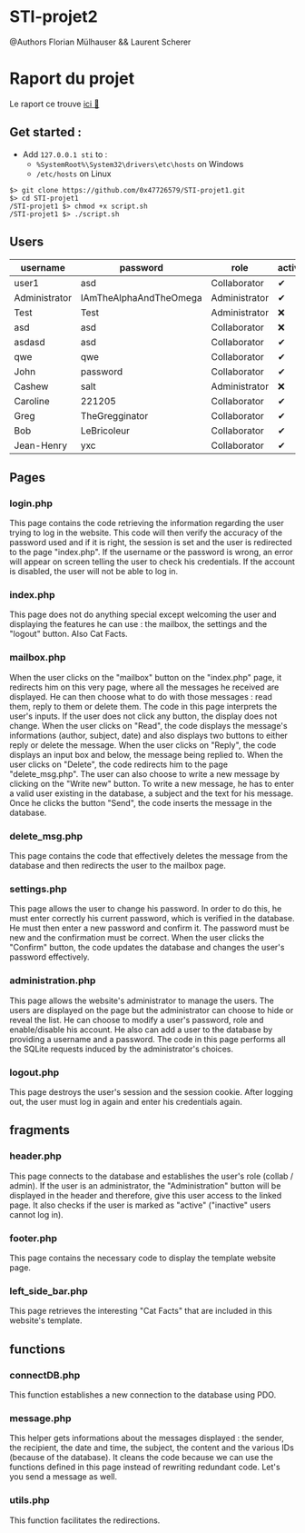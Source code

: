 # STI-projet2

@Authors Florian Mülhauser && Laurent Scherer   

# Raport du projet 

Le raport ce trouve [ici 🔗](rapport.md)

## Get started : 

* Add `127.0.0.1 sti` to : 
  * `%SystemRoot%\System32\drivers\etc\hosts` on Windows
  * `/etc/hosts` on Linux

```shell
$> git clone https://github.com/0x47726579/STI-projet1.git
$> cd STI-projet1
/STI-projet1 $> chmod +x script.sh
/STI-projet1 $> ./script.sh
```    

## Users

| username  | password  | role  | active  |
|---|---|---|---|
| user1  | asd  | Collaborator  | ✔
Administrator|IAmTheAlphaAndTheOmega|Administrator| ✔
Test|Test|Administrator| ❌
asd|asd|Collaborator| ❌
asdasd|asd|Collaborator| ✔
qwe|qwe|Collaborator| ✔
John|password|Collaborator| ✔
Cashew|salt|Administrator| ❌
Caroline|221205|Collaborator| ✔
Greg|TheGregginator|Collaborator| ✔
Bob|LeBricoleur|Collaborator| ✔
Jean-Henry|yxc|Collaborator| ✔

## Pages

### **login.php**

This page contains the code retrieving the information regarding the user trying to log in the website. This code will then verify the accuracy of the password used and if it is right, the session is set and the user is redirected to the page "index.php". If the username or the password is wrong, an error will appear on screen telling the user to check his credentials. If the account is disabled, the user will not be able to log in. 

### **index.php**

This page does not do anything special except welcoming the user and displaying the features he can use : the mailbox, the settings and the "logout" button.
Also Cat Facts.

### **mailbox.php**

When the user clicks on the "mailbox" button on the "index.php" page, it redirects him on this very page, where all the messages he received are displayed. He can then choose what to do with those messages : read them, reply to them or delete them. 
The code in this page interprets the user's inputs. If the user does not click any button, the display does not change.
When the user clicks on "Read", the code displays the message's informations (author, subject, date) and also displays two buttons to either reply or delete the message. When the user clicks on "Reply", the code displays an input box and below, the message being replied to. When the user clicks on "Delete", the code redirects him to the page "delete_msg.php". 
The user can also choose to write a new message by clicking on the "Write new" button. To write a new message, he has to enter a valid user existing in the database, a subject and the text for his message. Once he clicks the button "Send", the code inserts the message in the database. 

### **delete_msg.php**

This page contains the code that effectively deletes the message from the database and then redirects the user to the mailbox page.

### **settings.php**

This page allows the user to change his password. In order to do this, he must enter correctly his current password, which is verified in the database. He must then enter a new password and confirm it. The password must be new and the confirmation must be correct. When the user clicks the "Confirm" button, the code updates the database and changes the user's password effectively.

### **administration.php**

This page allows the website's administrator to manage the users. The users are displayed on the page but the administrator can choose to hide or reveal the list. He can choose to modify a user's password, role and enable/disable his account. He also can add a user to the database by providing a username and a password.
The code in this page performs all the SQLite requests induced by the administrator's choices. 

### **logout.php**

This page destroys the user's session and the session cookie. After logging out, the user must log in again and enter his credentials again. 

## **fragments**

### **header.php**

  This page connects to the database and establishes the user's role (collab / admin). If the user is an administrator, the "Administration" button will be displayed in the header and therefore, give this user access to the linked page.  It also checks if the user is marked as "active" ("inactive" users cannot log in). 

### **footer.php**

  This page contains the necessary code to display the template website page.

### **left_side_bar.php**

  This page retrieves the interesting "Cat Facts" that are included in this website's template.

## **functions**

### **connectDB.php**

  This function establishes a new connection to the database using PDO. 

### **message.php**

This helper gets informations about the messages displayed : the sender, the recipient, the date and time, the subject, the content and the various IDs (because of the database). It cleans the code because we can use the functions defined in this page instead of rewriting redundant code.
  Let's you send a message as well.

### **utils.php**

  This function facilitates the redirections. 
